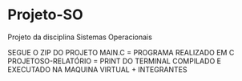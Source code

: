 # Projeto-SO
Projeto da disciplina Sistemas Operacionais

SEGUE O ZIP DO PROJETO 
MAIN.C = PROGRAMA REALIZADO EM C
PROJETOSO-RELATÓRIO = PRINT DO TERMINAL COMPILADO E EXECUTADO NA MAQUINA VIRTUAL + INTEGRANTES

